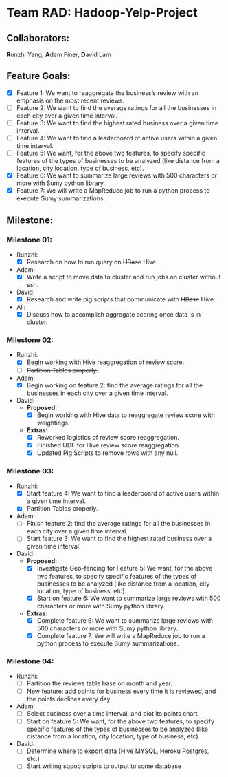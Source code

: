 # Team RAD: Hadoop-Yelp-Project
## Collaborators:
  **R**unzhi Yang, **A**dam Finer, **D**avid Lam

## Feature Goals:
  - [x] Feature 1: We want to reaggregate the business’s review with an emphasis on the most recent reviews.
  - [ ] Feature 2: We want to find the average ratings for all the businesses in each city over a given time interval.
  - [ ] Feature 3: We want to find the highest rated business over a given time interval.
  - [ ] Feature 4: We want to find a leaderboard of active users within a given time interval.
  - [ ] Feature 5: We want, for the above two features, to specify specific features of the types of businesses to be analyzed (like distance from a location, city location, type of business, etc).
  - [x] Feature 6: We want to summarize large reviews with 500 characters or more with Sumy python library.
  - [x] Feature 7: We will write a MapReduce job to run a python process to execute Sumy summarizations.

## Milestone:
### Milestone 01:
  - Runzhi:
    - [x] Research on how to run query on ~~HBase~~ Hive.
  - Adam:
    - [x] Write a script to move data to cluster and run jobs on cluster without ssh.
  - David:
    - [x] Research and write pig scripts that communicate with ~~HBase~~ Hive.
  - All:
    - [x] Discuss how to accomplish aggregate scoring once data is in cluster.

### Milestone 02:
  - Runzhi:
    - [x] Begin working with Hive reaggregation of review score.
    - [ ] ~~Partition Tables properly.~~
  - Adam:
    - [x] Begin working on feature 2: find the average ratings for all the businesses in each city over a given time interval.
  - David:
    - **Proposed:**
      - [x] Begin working with Hive data to reaggregate review score with weightings.
    - **Extras:**
      - [x] Reworked logistics of review score reaggregation.
      - [x] Finished UDF for Hive review score reaggregation
      - [x] Updated Pig Scripts to remove rows with any null.

### Milestone 03:
   - Runzhi:
     - [x] Start feature 4: We want to find a leaderboard of active users within a given time interval.
     - [x] Partition Tables properly.
   - Adam:
     - [ ] Finish feature 2: find the average ratings for all the businesses in each city over a given time interval.
     - [ ] Start feature 3: We want to find the highest rated business over a given time interval.
   - David:
     - **Proposed:**
       - [x] Investigate Geo-fencing for Feature 5: We want, for the above two features, to specify specific features of the types of businesses to be analyzed (like distance from a location, city location, type of business, etc).
       - [x] Start on feature 6: We want to summarize large reviews with 500 characters or more with Sumy python library.
     - **Extras:**
       - [x] Complete feature 6: We want to summarize large reviews with 500 characters or more with Sumy python library.
       - [x] Complete feature 7: We will write a MapReduce job to run a python process to execute Sumy summarizations.

### Milestone 04:
  - Runzhi:
    - [ ] Partition the reviews table base on month and year.
    - [ ] New feature: add points for business every time it is reviewed, and the points declines every day.
  - Adam:
    - [ ] Select business over a time interval, and plot its points chart.
    - [ ] Start on feature 5: We want, for the above two features, to specify specific features of the types of businesses to be analyzed (like distance from a location, city location, type of business, etc).
  - David:
    - [ ] Determine where to export data (Hive MYSQL, Heroku Postgres, etc.)
    - [ ] Start writing sqoop scripts to output to some database
